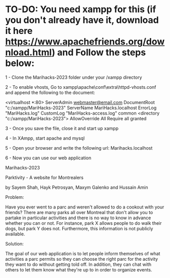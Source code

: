 # TO-DO: You need xampp for this (if you don't already have it, download it here https://www.apachefriends.org/download.html) and Follow the steps below:

1 - Clone the Marihacks-2023 folder under your /xampp directory

2 - To enable vhosts, Go to xampp\apache\conf\extra\httpd-vhosts.conf and append the following to the document:


<virtualhost *:80>
    ServerAdmin webmaster@email.com
    DocumentRoot "c:/xampp/MariHacks-2023"
    ServerName MariHacks.localhost
    ErrorLog "MariHacks.log"
    CustomLog "MariHacks-access.log" common
    <directory "c:/xampp/MariHacks-2023">
        AllowOverride All
        Require all granted
    </directory>
</virtualhost>

3 - Once you save the file, close it and start up xampp

4 - In XAmpp, start apache and mysql

5 - Open your browser and write the following url: Marihacks.localhost

6 - Now you can use our web application



Marihacks-2023

Parktivity - A website for Montrealers

by Sayem Shah, Hayk Petrosyan, Maxym Galenko and Hussain Amin


Problem:

Have you ever went to a parc and weren't allowed to do a cookout with your friends? There are many parks all over Montreal that don't allow you to partake in particular activities and there is no way to know in advance whether you can or not. For instance, park X allows people to do walk their dogs, but park Y does not. Furthermore, this information is not publicly available.


Solution:

The goal of our web application is to let people inform themselves of what activities a parc permits so they can choose the right parc for the activity they want to do without getting told off. In addition, they can chat with others to let them know what they're up to in order to organize events.
